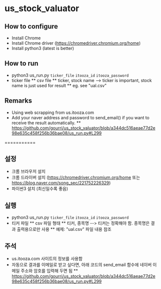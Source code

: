 # us_stock_valuator
## How to configure
  * Install Chrome
  * Install Chrome driver (https://chromedriver.chromium.org/home)
  * Install python3 (latest is better)
## How to run
  * python3 us_run.py `ticker_file` `itooza_id` `itooza_password`
  * ticker file
   ** csv file
   ** ticker, stock name --> ticker is important, stock name is just used for result
   ** eg. see "ual.csv"
## Remarks
* Using web scrapping from us.itooza.com
* Add your naver address and password to send_email() if you want to receive the result automatically.
 ** https://github.com/gourri/us_stock_valuator/blob/a344dc516aeae77d2e98e635c458f256b36bae08/us_run.py#L299
  
===========
   
## 설정
  * 크롬 브라우저 설치
  * 크롬 드라이버 설치 (https://chromedriver.chromium.org/home 또는 https://blog.naver.com/song_sec/221752226329)
  * 파이썬3 설치 (최신일수록 좋음)
## 실행
  * python3 us_run.py `ticker_file` `itooza_id` `itooza_password`
  * 티커 파일
    ** csv 파일 형태
    ** 티커, 종목명 --> 티커는 정확해야 함. 종목명은 결과 출력용으로만 사용
    ** 예제: "ual.csv" 파일 내용 참조
## 주석
* us.itooza.com 사이트의 정보를 사용함
* 자동으로 결과를 이메일로 받고 싶다면, 아래 코드의 send_email 함수에 네이버 이메일 주소와 암호를 입력해 두면 됨
 ** https://github.com/gourri/us_stock_valuator/blob/a344dc516aeae77d2e98e635c458f256b36bae08/us_run.py#L299
